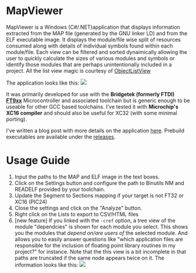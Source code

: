 # MapViewer
MapViewer is a Windows (C#/.NET)application that displays information extracted from the MAP file (generated by the GNU linker LD) and from the ELF executable image. It displays the module/file wise split of resources consumed along with details of individual symbols found within each module/file. Each view can be filtered and sorted dynaimically allowing the user to quickly calculate the sizes of various modules and symbols or identify those modules that are perhaps unintentionally included in a project. All the list view magic is courtesy of [ObjectListView](http://objectlistview.sourceforge.net/cs/index.html)

The application looks like this:
![](http://imgur.com/8u7qsK7.png)

It was primarily developed for use with the **Bridgetek (formerly FTDI) [FT9xx](https://brtchip.com/product-category/products/ic/mcu-ic/)** Microcontroller and associated toolchain but is generic enough to be useable for other GCC based toolchains. I've tested it with **Microchip's XC16 compiler** and should also be useful for XC32 (with some minimal porting).

I've written a blog post with more details on the application [here](http://www.embeddedrelated.com/showarticle/900.php).
Prebuild executables are available under the [releases](https://github.com/Bridgetek/MapViewer/releases).

# Usage Guide
1. Input the paths to the MAP and ELF image in the text boxes.
2. Click on the Settings button and configure the path to Binutils NM and READELF provided by your toolchain.
3. Update the Segment to Sections mapping if your target is not FT32 or XC16 (PIC24)
4. Close the settings and click on the "Analyze" button. 
5. Right click on the Lists to export to CSV/HTML files
6. [new feature] If you linked with the `-cref` option, a tree view of the module "dependcies" is shown for each module you select. 
This shows you the modules that *depend on/are users of* the selected module. And allows you to easily answer questions like "which application files are responsible for the inclusion of floating point library routines in my project?" for instance. Note that the this view is a bit incomplete in that paths are truncated if the same node appears twice on it. The information looks like this:
![](https://i.imgur.com/i3CP5Gi.png)



